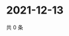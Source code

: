 # 2021-12-13

共 0 条

<!-- BEGIN WEIBO -->
<!-- 最后更新时间 Mon Dec 13 2021 08:49:21 GMT+0800 (China Standard Time) -->

<!-- END WEIBO -->

